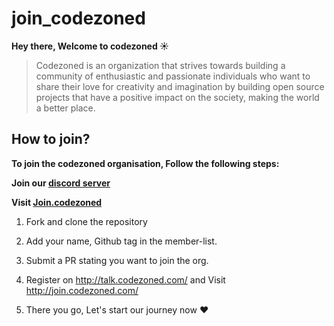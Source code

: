 # join_codezoned



**Hey there, Welcome to codezoned :sunny:**

> Codezoned is an organization that strives towards building a community of enthusiastic and passionate individuals who want to share their love for creativity and imagination by building open source projects that have a positive impact on the society, making the world a better place.



## How to join?

**To join the codezoned organisation, Follow the following steps:**

**Join our [discord server](http://discord.codezoned.com)**

**Visit [Join.codezoned](http://join.codezoned.com/)**

1. Fork and clone the repository

2. Add your name, Github tag in the member-list.

3. Submit a PR stating you want to join the org.

4. Register on http://talk.codezoned.com/ and Visit http://join.codezoned.com/

5. There you go, Let's start our journey now :heart:


